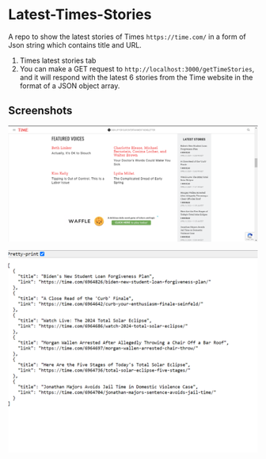 
# Latest-Times-Stories
A repo to show the latest stories of Times ```https://time.com/``` in a form of Json string which contains title and URL.

1. Times latest stories tab
2. You can make a GET request to ```http://localhost:3000/getTimeStories```, and it will respond with the latest 6 stories from the Time website in the format of a JSON object array.


## Screenshots

![App Screenshot](https://github.com/Subham7944/Latest-Times-Stories/blob/main/Screenshot%202024-04-08%20233215.png)

![App Screenshot](https://github.com/Subham7944/Latest-Times-Stories/blob/main/Screenshot%202024-04-08%20233225.png)

